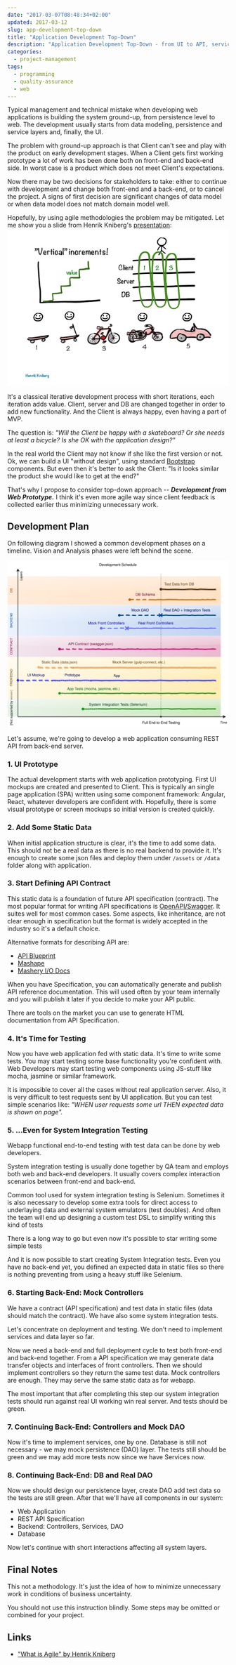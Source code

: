 ```yaml
---
date: "2017-03-07T08:48:34+02:00"
updated: 2017-03-12
slug: app-development-top-down
title: "Application Development Top-Down"
description: "Application Development Top-Down - from UI to API, services and data. How to start testing early. How to start with back-end later."
categories:
  - project-management
tags:
  - programming
  - quality-assurance
  - web
---
```


Typical management and technical mistake when developing web applications is building the system ground-up, from persistence level to web.
The development usually starts from data modeling, persistence and service layers and, finally, the UI.

The problem with ground-up approach is that Client can't see and play with the product on early development stages.
When a Client gets first working prototype a lot of work has been done both on front-end and back-end side. In worst case is a product which does not meet Client's expectations.

Now there may be two decisions for stakeholders to take: either to continue with development and change both front-end and a back-end, or to cancel the project. A signs of first decision are significant changes of data model or when data model does not match domain model well.

Hopefully, by using agile methodologies the problem may be mitigated. Let me show you a slide from Henrik Kniberg's [presentation][henrik-presentation]:
![](/assets/2017/03/what-isagile-henrik-kniberg.jpg)

It's a classical iterative development process with short iterations, each iteration adds value. Client, server and DB are changed together in order to add new functionality. And the Client is always happy, even having a part of MVP.

The question is: *"Will the Client be happy with a skateboard? Or she needs at least a bicycle? Is she OK with the application design?"*

In the real world the Client may not know if she like the first version or not.
Ok, we can build a UI "without design", using standard [Bootstrap](https://getbootstrap.com/) components.
But even then it's better to ask the Client: "Is it looks similar the product she would like to get at the end?"

That's why I propose to consider top-down approach -- ***Development from Web Prototype.***
I&nbsp;think it's even more agile way since client feedback is collected earlier thus minimizing unnecessary work.

## Development Plan

On following diagram I showed a common development phases on a timeline.
Vision and Analysis phases were left behind the scene.

![Application Development Schedule](/assets/2017/03/app-development-schedule-v1.svg)

Let's assume, we're going to develop a web application consuming REST API from back-end server.

### 1. UI Prototype
The actual development starts with web application prototyping.
First UI mockups are created and presented to Client.
This is typically an single page application (SPA) written using some component framework: Angular, React, whatever developers are confident with.
Hopefully, there is some visual prototype or screen mockups so initial version is created quickly.


### 2. Add Some Static Data

When initial application structure is clear, it's the time to add some data. This should not be a real data as there is no real backend to provide it. It's enough to create some json files and deploy them under `/assets` or `/data` folder along with application.


### 3. Start Defining API Contract

This static data is a foundation of future API specification (contract). The most popular format for writing API specifications is [OpenAPI/Swagger](https://swagger.io). It suites well for most common cases. Some aspects, like inheritance, are not clear enough in specification but the format is widely accepted in the industry so it's a default choice.

Alternative formats for describing API are:

- [API Blueprint](http://apiblueprint.org/)
- [Mashape](http://www.mashape.com)
- [Mashery I/O Docs](https://github.com/mashery/iodocs)  

When you have Specification, you can automatically generate and publish API reference documentation.
This will used often by your team internally and you will publish it later if you decide to make your API public.

There are tools on the market you can use to generate HTML documentation from API Specification.


### 4. It's Time for Testing

Now you have web application fed with static data. It's time to write some tests.
You may start testing some base functionality you're confident with.
Web Developers may start testing web components using JS-stuff like mocha, jasmine or similar framework.

It is impossible to cover all the cases without real application server. Also, it is very difficult to test requests sent by UI application. But you can test simple scenarios like: _"WHEN user requests some url THEN expected data is shown on page"._


### 5. …Even for System Integration Testing

Webapp functional end-to-end testing with test data can be done by web developers.

System integration testing is usually done together by QA team and employs both web and back-end developers.
It usually covers complex interaction scenarios between front-end and back-end.

Common tool used for system integration testing is Selenium.
Sometimes it is also necessary to develop some extra tools for direct access to underlaying data and external system emulators (test doubles).
And often the team will end up designing a custom test DSL to simplify writing this kind of tests

There is a long way to go but even now it's possible to star writing some simple tests

And it is now possible to start creating System Integration tests.
Even you have no back-end yet, you defined an expected data in static files so there is nothing preventing from using a heavy stuff like Selenium.


### 6. Starting Back-End: Mock Controllers

We have a contract (API specification) and test data in static files (data should match the contract).
We have also some system integration tests.

Let's concentrate on deployment and testing. We don't need to implement services and data layer so far.

Now we need a back-end and full deployment cycle to test both front-end and back-end together.
From a API specification we may generate data transfer objects and interfaces of front controllers.
Then we should implement controllers so they return the same test data.
Mock controllers are enough. They may serve the same static data as for webapp.

The most important that after completing this step our system integration tests should run against real UI working win real server. And tests should be green.

### 7. Continuing Back-End: Controllers and Mock DAO

Now it's time to implement services, one by one. Database is still not necessary - we may mock persistence (DAO) layer.
The tests still should be green and we may add more tests now since we have Services now.

### 8. Continuing Back-End: DB and Real DAO

Now we should design our persistence layer, create DAO add test data so the tests are still green.
After that we'll have all components in our system:

- Web Application
- REST API Specification
- Backend: Controllers, Services, DAO
- Database

Now let's continue with short interactions affecting all system layers.

## Final Notes

This not a methodology. It's just the idea of how to minimize unnecessary work in conditions of business uncertainty.

You should not use this instruction blindly. Some steps may be omitted or combined for your project.

## Links

- ["What is Agile" by Henrik Kniberg][henrik-presentation]

[markdown]: https://daringfireball.net/projects/markdown/
[henrik-presentation]: https://www.slideshare.net/RichardPDoerer/what-isagile-henrik-kniberg-august-20-2013/21
